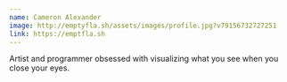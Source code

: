 ```yaml
---
name: Cameron Alexander
image: http://emptyfla.sh/assets/images/profile.jpg?v79156732727251
link: https://emptfla.sh
---
```


Artist and programmer obsessed with visualizing what you see when you close your eyes.
